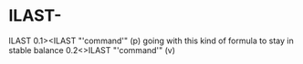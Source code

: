 # ILAST-
ILAST 
0.1><ILAST "'command'" (p) going with this kind of formula to stay in stable balance 
0.2<>ILAST "'command'" (v)